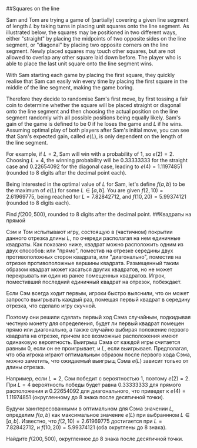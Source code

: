 ##Squares on the line

Sam and Tom are trying a game of (partially) covering a given line segment of length $L$ by taking turns in placing unit squares onto the line segment. 
As illustrated below, the squares may be positioned in two different ways, either "straight" by placing the midpoints of two opposite sides on the line segment, or "diagonal" by placing two opposite corners on the line segment. Newly placed squares may touch other squares, but are not allowed to overlap any other square laid down before.
The player who is able to place the last unit square onto the line segment wins.

With Sam starting each game by placing the first square, they quickly realise that Sam can easily win every time by placing the first square in the middle of the line segment, making the game boring. 

Therefore they decide to randomise Sam's first move, by first tossing a fair coin to determine whether the square will be placed straight or diagonal onto the line segment and then choosing the actual position on the line segment randomly with all possible positions being equally likely. Sam's gain of the game is defined to be 0 if he loses the game and $L$ if he wins. Assuming optimal play of both players after Sam's initial move, you can see that Sam's expected gain, called $e(L)$, is only dependent on the length of the line segment.

For example, if $L=2$, Sam will win with a probability of 1, so $e(2)= 2$. 
Choosing $L=4$, the winning probability will be 0.33333333 for the straight case and 0.22654092 for the diagonal case, leading to $e(4)=1.11974851$ (rounded to 8 digits after the decimal point each). 

Being interested in the optimal value of $L$ for Sam, let's define $f(a,b)$ to be the maximum of $e(L)$ for some $L \in [a,b]$. 
You are given $f(2,10)=2.61969775$, being reached for $L= 7.82842712$, and $f(10,20)=
5.99374121$ (rounded to 8 digits each).

Find $f(200,500)$, rounded to 8 digits after the decimal point.
##Квадраты на прямой

Сэм и Том испытывают игру, состоящую в (частичном) покрытии данного отрезка длины $L$, по очереди располагая на нем единичные квадраты. 
Как показано ниже, квадрат можно расположить одним из двух способов: или "прямо", поместив на отрезке середины двух противоположных сторон квадрата, или "диагонально", поместив на отрезке противоположные вершины квадрата. Размещенный таким образом квадрат может касаться других квадратов, но не может перекрывать ни один из ранее помещенных квадратов.
Игрок, поместивший последний единичный квадрат на отрезок, побеждает.


Если Сэм всегда ходит первым, игроки быстро выяснили, что он может запросто выигрывать каждый раз, помещая первый квадрат в середину отрезка, что сделало игру скучной. 

Поэтому они решили сделать первый ход Сэма случайным, подкидывая честную монету для определения, будет ли первый квадрат помещен прямо или диагонально, а также случайно выбирая положение первого квадрата на отрезке, причем все возможные расположения имеют одинаковую вероятность. Выигрыш Сэма от каждой игры считается равным 0, если он ее проигрывает, и $L$, если выигрывает. Предполагая, что оба игрока играют оптимальным образом после первого хода Сэма, можно заметить, что ожидаемый выигрыщ Сэма $e(L)$ зависит только от длины отрезка.

Например, если $L=2$, Сэм победит с вероятностью 1, поэтому $e(2)= 2$. 
При $L=4$ вероятность победы будет равна 0.33333333 для прямого расположения и 0.22654092 для диагонального, что приведет к $e(4)=1.11974851$ (округленному до 8 знака после десятичной точки). 

Будучи заинтересованными в оптимальном для Сэма значении $L$, определим $f(a,b)$ как максимальное значение $e(L)$ при выбраннном $L \in [a,b]$. 
Известно, что $f(2,10)=2.61969775$ достигается при $L= 7.82842712$, и $f(10,20)=
5.99374121$ (оба округлены до 8 знака).

Найдите $f(200,500)$, округленное до 8 знака после десятичной точки.
